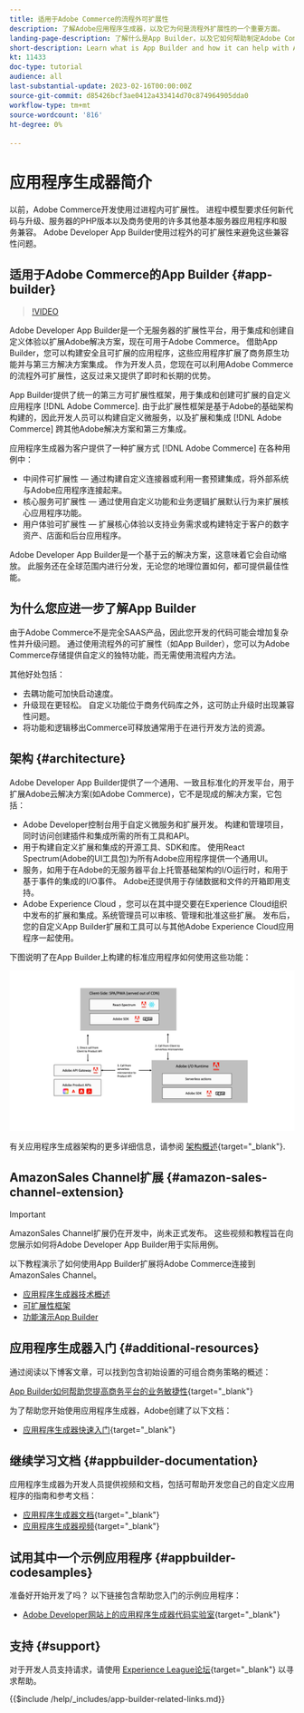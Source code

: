 ```yaml
---
title: 适用于Adobe Commerce的流程外可扩展性
description: 了解Adobe应用程序生成器，以及它为何是流程外扩展性的一个重要方面。
landing-page-description: 了解什么是App Builder，以及它如何帮助制定Adobe Commerce开发策略。
short-description: Learn what is App Builder and how it can help with Adobe Commerce development strategies.
kt: 11433
doc-type: tutorial
audience: all
last-substantial-update: 2023-02-16T00:00:00Z
source-git-commit: d85426bcf3ae0412a433414d70c874964905dda0
workflow-type: tm+mt
source-wordcount: '816'
ht-degree: 0%

---
```



# 应用程序生成器简介

以前，Adobe Commerce开发使用过进程内可扩展性。 进程中模型要求任何新代码与升级、服务器的PHP版本以及商务使用的许多其他基本服务器应用程序和服务兼容。 Adobe Developer App Builder使用过程外的可扩展性来避免这些兼容性问题。

## 适用于Adobe Commerce的App Builder {#app-builder}

>[!VIDEO](https://video.tv.adobe.com/v/3412839?quality=12&learn=on)

Adobe Developer App Builder是一个无服务器的扩展性平台，用于集成和创建自定义体验以扩展Adobe解决方案，现在可用于Adobe Commerce。 借助App Builder，您可以构建安全且可扩展的应用程序，这些应用程序扩展了商务原生功能并与第三方解决方案集成。 作为开发人员，您现在可以利用Adobe Commerce的流程外可扩展性，这反过来又提供了即时和长期的优势。

App Builder提供了统一的第三方可扩展性框架，用于集成和创建可扩展的自定义应用程序 [!DNL Adobe Commerce]. 由于此扩展性框架是基于Adobe的基础架构构建的，因此开发人员可以构建自定义微服务，以及扩展和集成 [!DNL Adobe Commerce] 跨其他Adobe解决方案和第三方集成。

应用程序生成器为客户提供了一种扩展方式 [!DNL Adobe Commerce] 在各种用例中：

* 中间件可扩展性 — 通过构建自定义连接器或利用一套预建集成，将外部系统与Adobe应用程序连接起来。
* 核心服务可扩展性 — 通过使用自定义功能和业务逻辑扩展默认行为来扩展核心应用程序功能。
* 用户体验可扩展性 — 扩展核心体验以支持业务需求或构建特定于客户的数字资产、店面和后台应用程序。

Adobe Developer App Builder是一个基于云的解决方案，这意味着它会自动缩放。 此服务还在全球范围内进行分发，无论您的地理位置如何，都可提供最佳性能。

## 为什么您应进一步了解App Builder

由于Adobe Commerce不是完全SAAS产品，因此您开发的代码可能会增加复杂性并升级问题。 通过使用流程外的可扩展性（如App Builder），您可以为Adobe Commerce存储提供自定义的独特功能，而无需使用流程内方法。

其他好处包括：

* 去耦功能可加快启动速度。
* 升级现在更轻松。 自定义功能位于商务代码库之外，这可防止升级时出现兼容性问题。
* 将功能和逻辑移出Commerce可释放通常用于在进行开发方法的资源。

## 架构 {#architecture}

Adobe Developer App Builder提供了一个通用、一致且标准化的开发平台，用于扩展Adobe云解决方案(如Adobe Commerce)，它不是现成的解决方案，它包括：

* Adobe Developer控制台用于自定义微服务和扩展开发。 构建和管理项目，同时访问创建插件和集成所需的所有工具和API。
* 用于构建自定义扩展和集成的开源工具、SDK和库。 使用React Spectrum(Adobe的UI工具包)为所有Adobe应用程序提供一个通用UI。
* 服务，如用于在Adobe的无服务器平台上托管基础架构的I/O运行时，和用于基于事件的集成的I/O事件。 Adobe还提供用于存储数据和文件的开箱即用支持。
* Adobe Experience Cloud ，您可以在其中提交要在Experience Cloud组织中发布的扩展和集成。系统管理员可以审核、管理和批准这些扩展。 发布后，您的自定义App Builder扩展和工具可以与其他Adobe Experience Cloud应用程序一起使用。

下图说明了在App Builder上构建的标准应用程序如何使用这些功能：

![架构](/help/assets/app-builder/app-builder-architecture.jpeg)

有关应用程序生成器架构的更多详细信息，请参阅 [架构概述](https://developer.adobe.com/app-builder/docs/guides/){target="_blank"}.

## AmazonSales Channel扩展 {#amazon-sales-channel-extension}

>[!IMPORTANT]
>
>AmazonSales Channel扩展仍在开发中，尚未正式发布。  这些视频和教程旨在向您展示如何将Adobe Developer App Builder用于实际用例。

以下教程演示了如何使用App Builder扩展将Adobe Commerce连接到AmazonSales Channel。

* [应用程序生成器技术概述](../app-builder/app-builder-technical-overview.md)
* [可扩展性框架](../app-builder/extensibility-framework-commerce-eventing.md)
* [功能演示App Builder](../app-builder/app-builder-functional-demonstration.md)

## 应用程序生成器入门 {#additional-resources}

通过阅读以下博客文章，可以找到包含初始设置的可组合商务策略的概述：

[App Builder如何帮助您提高商务平台的业务敏捷性](https://business.adobe.com/blog/how-to/how-app-builder-helps-you-implement-a-composable-commerce-strategy){target="_blank"}

为了帮助您开始使用应用程序生成器，Adobe创建了以下文档：

* [应用程序生成器快速入门](https://developer.adobe.com/app-builder/docs/getting_started/){target="_blank"}

## 继续学习文档 {#appbuilder-documentation}

应用程序生成器为开发人员提供视频和文档，包括可帮助开发您自己的自定义应用程序的指南和参考文档：

* [应用程序生成器文档](https://developer.adobe.com/app-builder/docs/overview/){target="_blank"}
* [应用程序生成器视频](https://www.youtube.com/playlist?list=PLcVEYUqU7VRfDij-Jbjyw8S8EzW073F_o){target="_blank"}

## 试用其中一个示例应用程序 {#appbuilder-codesamples}

准备好开始开发了吗？ 以下链接包含帮助您入门的示例应用程序：

* [Adobe Developer网站上的应用程序生成器代码实验室](https://developer.adobe.com/app-builder/docs/resources/){target="_blank"}

## 支持 {#support}

对于开发人员支持请求，请使用 [Experience League论坛](https://experienceleaguecommunities.adobe.com/t5/app-builder/ct-p/project-firefly){target="_blank"} 以寻求帮助。

{{$include /help/_includes/app-builder-related-links.md}}
